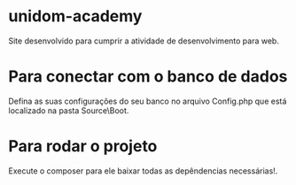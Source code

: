 # unidom-academy
Site desenvolvido para cumprir a atividade de desenvolvimento para web.

# Para conectar com o banco de dados
Defina as suas configurações do seu banco no arquivo Config.php que está localizado na pasta Source\Boot. 

# Para rodar o projeto
Execute o composer para ele baixar todas as depêndencias necessárias!.
